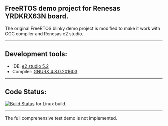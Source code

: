 ## FreeRTOS demo project for Renesas YRDKRX63N board. ##
The original FreeRTOS blinky demo project is modified to make it work with GCC compiler and Renesas e2 studio.

---

## Development tools: ##
  * IDE: [e2 studio 5.2](https://www.renesas.com/en-us/products/software-tools/tools/ide/e2studio.html)
  * Compiler: [GNURX 4.8.0.201603](https://gcc-renesas.com)

---

## Code Status: ##
[![Build Status](https://travis-ci.org/GerryFerdinandus/Renesas-RX-FreeRTOS-demo-project-for-YRDKRX63N.svg?branch=master)](https://travis-ci.org/GerryFerdinandus/Renesas-RX-FreeRTOS-demo-project-for-YRDKRX63N)
for Linux build.

---

The full comprehensive test demo is not implemented.
